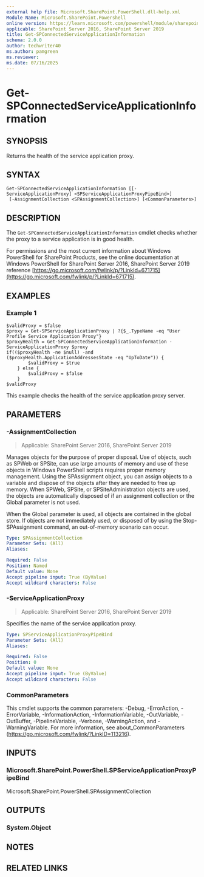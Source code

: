 ```yaml
---
external help file: Microsoft.SharePoint.PowerShell.dll-help.xml
Module Name: Microsoft.SharePoint.Powershell
online version: https://learn.microsoft.com/powershell/module/sharepoint-server/get-spconnectedserviceapplicationinformation
applicable: SharePoint Server 2016, SharePoint Server 2019
title: Get-SPConnectedServiceApplicationInformation
schema: 2.0.0
author: techwriter40
ms.author: pamgreen
ms.reviewer:
ms.date: 07/16/2025
---
```


# Get-SPConnectedServiceApplicationInformation

## SYNOPSIS
Returns the health of the service application proxy.

## SYNTAX

```
Get-SPConnectedServiceApplicationInformation [[-ServiceApplicationProxy] <SPServiceApplicationProxyPipeBind>]
 [-AssignmentCollection <SPAssignmentCollection>] [<CommonParameters>]
```

## DESCRIPTION
The `Get-SPConnectedServiceApplicationInformation` cmdlet checks whether the proxy to a service application is in good health.

For permissions and the most current information about Windows PowerShell for SharePoint Products, see the online documentation at Windows PowerShell for SharePoint Server 2016, SharePoint Server 2019 reference [https://go.microsoft.com/fwlink/p/?LinkId=671715](https://go.microsoft.com/fwlink/p/?LinkId=671715).

## EXAMPLES

### Example 1
```
$validProxy = $false
$proxy = Get-SPServiceApplicationProxy | ?{$_.TypeName -eq "User Profile Service Application Proxy"}
$proxyHealth = Get-SPConnectedServiceApplicationInformation -ServiceApplicationProxy $proxy
if(($proxyHealth -ne $null) -and ($proxyHealth.ApplicationAddressesState -eq "UpToDate")) {
        $validProxy = $true
    } else {
        $validProxy = $false
    }
$validProxy
```

This example checks the health of the service application proxy server.

## PARAMETERS

### -AssignmentCollection

> Applicable: SharePoint Server 2016, SharePoint Server 2019

Manages objects for the purpose of proper disposal. Use of objects, such as SPWeb or SPSite, can use large amounts of memory and use of these objects in Windows PowerShell scripts requires proper memory management. Using the SPAssignment object, you can assign objects to a variable and dispose of the objects after they are needed to free up memory. When SPWeb, SPSite, or SPSiteAdministration objects are used, the objects are automatically disposed of if an assignment collection or the Global parameter is not used.

When the Global parameter is used, all objects are contained in the global store. If objects are not immediately used, or disposed of by using the Stop-SPAssignment command, an out-of-memory scenario can occur.

```yaml
Type: SPAssignmentCollection
Parameter Sets: (All)
Aliases:

Required: False
Position: Named
Default value: None
Accept pipeline input: True (ByValue)
Accept wildcard characters: False
```

### -ServiceApplicationProxy

> Applicable: SharePoint Server 2016, SharePoint Server 2019

Specifies the name of the service application proxy.

```yaml
Type: SPServiceApplicationProxyPipeBind
Parameter Sets: (All)
Aliases:

Required: False
Position: 0
Default value: None
Accept pipeline input: True (ByValue)
Accept wildcard characters: False
```

### CommonParameters
This cmdlet supports the common parameters: -Debug, -ErrorAction, -ErrorVariable, -InformationAction, -InformationVariable, -OutVariable, -OutBuffer, -PipelineVariable, -Verbose, -WarningAction, and -WarningVariable. For more information, see about_CommonParameters (https://go.microsoft.com/fwlink/?LinkID=113216).

## INPUTS

### Microsoft.SharePoint.PowerShell.SPServiceApplicationProxyPipeBind
Microsoft.SharePoint.PowerShell.SPAssignmentCollection

## OUTPUTS

### System.Object

## NOTES

## RELATED LINKS
